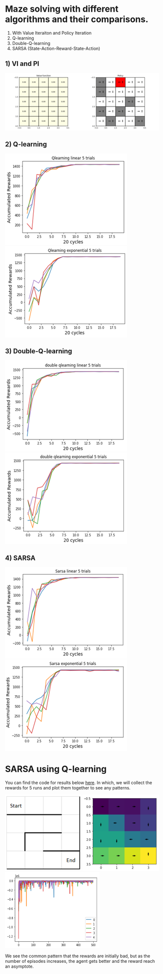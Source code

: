 # Maze solving with different algorithms and their comparisons.
1) With Value Iteraiton and Policy Iteration
2) Q-learning 
3) Double-Q-learning
4) SARSA (State-Action-Reward-State-Action)

## 1) VI and PI

![image](https://github.com/PLEX-GR00T/Maze_solving_MDP/blob/main/Output%20Must%20Watch/iterations.gif)

## 2) Q-learning

<p float="left">
  <img src="https://github.com/PLEX-GR00T/Maze_solving_MDP/blob/main/Output%20Must%20Watch/Q-linear.png" width="400" height="300"/>
  <img src="https://github.com/PLEX-GR00T/Maze_solving_MDP/blob/main/Output%20Must%20Watch/q-exponential.png" width="400" height="300" /> 
</p>

## 3) Double-Q-learning

<p float="left">
  <img src="https://github.com/PLEX-GR00T/Maze_solving_MDP/blob/main/Output%20Must%20Watch/Double%20q-linear.png" width="400" height="300" />
  <img src="https://github.com/PLEX-GR00T/Maze_solving_MDP/blob/main/Output%20Must%20Watch/Double%20q-exponential.png" width="400" height="300" /> 
</p>

## 4) SARSA

<p float="left">
  <img src="https://github.com/PLEX-GR00T/Maze_solving_MDP/blob/main/Output%20Must%20Watch/SARSA%20Linear.png" width="400" height="300" />
  <img src="https://github.com/PLEX-GR00T/Maze_solving_MDP/blob/main/Output%20Must%20Watch/SARSA%20Exponential.png" width="400" height="300" /> 
</p>

# SARSA using Q-learning

You can find the code for results below [here](https://github.com/PLEX-GR00T/Maze_solving_MDP/blob/main/Q-learning_and_SARSA_on_maze.ipynb). In which, we will collect the rewards for 5 runs and plot them together to see any patterns.

<p float="left">
  <img src="https://github.com/PLEX-GR00T/Maze_solving_MDP/blob/main/Output%20Must%20Watch/input%20maze.png" width="250" height="250" />
  <img src="https://github.com/PLEX-GR00T/Maze_solving_MDP/blob/main/Output%20Must%20Watch/output%20maze.png" width="250" height="250"/> 
  <img src="https://github.com/PLEX-GR00T/Maze_solving_MDP/blob/main/Output%20Must%20Watch/Q-learning%20and%20SARASA.png" width="310" height="250" />
</p>

We see the common pattern that the rewards are initially bad, but as the number of episodes increases, the agent gets better and the reward reach an asymptote.
